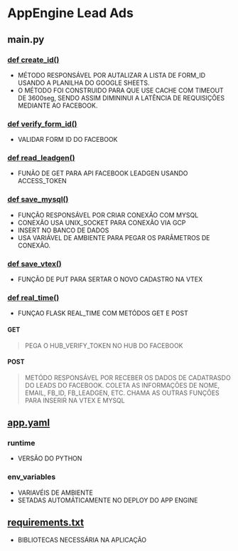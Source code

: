 # AppEngine Lead Ads

## main.py

### [def create_id()](https://github.com/carlosryan301/AppEngineTest/blob/master/main.py)
* MÉTODO RESPONSÁVEL POR AUTALIZAR A LISTA DE FORM_ID USANDO A PLANILHA DO GOOGLE SHEETS.
* O MÉTODO FOI CONSTRUIDO PARA QUE USE CACHE COM TIMEOUT DE 3600seg, SENDO ASSIM DIMININUI A LATÊNCIA DE REQUISIÇÕES MEDIANTE AO FACEBOOK.
### [def verify_form_id() ](https://github.com/carlosryan301/AppEngineTest/blob/master/main.py)
* VALIDAR  FORM ID DO FACEBOOK

### [def read_leadgen()](https://github.com/carlosryan301/AppEngineTest/blob/master/main.py)
* FUNÃO DE GET PARA API FACEBOOK LEADGEN USANDO ACCESS_TOKEN
### [def save_mysql()](https://github.com/carlosryan301/AppEngineTest/blob/master/main.py)
* FUNÇÃO RESPONSÁVEL POR CRIAR CONEXÃO COM MYSQL
* CONEXÃO USA UNIX_SOCKET PARA CONEXÃO VIA GCP
* INSERT NO BANCO DE DADOS
* USA VARIÁVEL DE AMBIENTE PARA PEGAR OS PARÂMETROS DE CONEXÃO.
### [def save_vtex()](https://github.com/carlosryan301/AppEngineTest/blob/master/main.py)
* FUNÇÃO DE PUT PARA SERTAR O NOVO CADASTRO NA VTEX
### [def real_time()](https://github.com/carlosryan301/AppEngineTest/blob/master/main.py)
* FUNÇAO FLASK REAL_TIME COM METÓDOS GET E POST
#### GET
> PEGA O HUB_VERIFY_TOKEN NO  HUB DO FACEBOOK
#### POST
> METÓDO RESPONSÁVEL POR RECEBER OS DADOS DE CADATRASDO DO LEADS DO FACEBOOK.
> COLETA AS INFORMAÇÕES DE NOME, EMAIL, FB_ID, FB_LEADGEN, ETC.
> CHAMA AS OUTRAS FUNÇÕES PARA INSERIR NA VTEX E MYSQL
## [app.yaml](https://github.com/carlosryan301/AppEngineTest/blob/master/app.yaml)
### runtime
* VERSÃO DO PYTHON
### env_variables
* VARIAVÉIS DE AMBIENTE
* SETADAS AUTOMÁTICAMENTE NO DEPLOY DO APP ENGINE
## [requirements.txt](https://github.com/carlosryan301/AppEngineTest/blob/master/requirements.txt)
* BIBLIOTECAS NECESSÁRIA NA APLICAÇÃO


